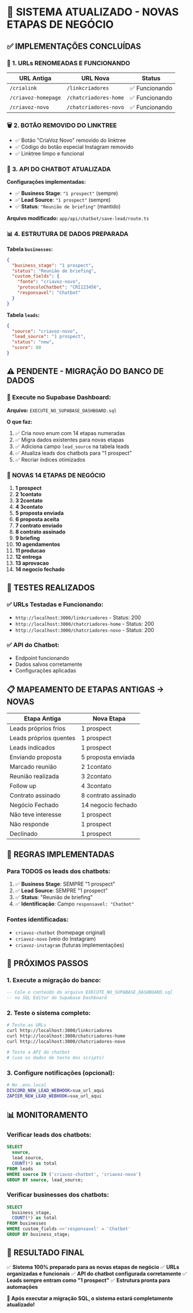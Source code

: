 # 🎉 SISTEMA ATUALIZADO - NOVAS ETAPAS DE NEGÓCIO

## ✅ **IMPLEMENTAÇÕES CONCLUÍDAS**

### 🔄 **1. URLs RENOMEADAS E FUNCIONANDO**

| **URL Antiga** | **URL Nova** | **Status** |
|----------------|--------------|------------|
| `/crialink` | `/linkcriadores` | ✅ Funcionando |
| `/criavoz-homepage` | `/chatcriadores-home` | ✅ Funcionando |
| `/criavoz-novo` | `/chatcriadores-novo` | ✅ Funcionando |

### 🗑️ **2. BOTÃO REMOVIDO DO LINKTREE**
- ✅ Botão "CriaVoz Novo" removido do linktree
- ✅ Código do botão especial Instagram removido
- ✅ Linktree limpo e funcional

### 🤖 **3. API DO CHATBOT ATUALIZADA**

**Configurações implementadas:**
- ✅ **Business Stage**: `"1 prospect"` (sempre)
- ✅ **Lead Source**: `"1 prospect"` (sempre)
- ✅ **Status**: `"Reunião de briefing"` (mantido)

**Arquivo modificado:** `app/api/chatbot/save-lead/route.ts`

### 📊 **4. ESTRUTURA DE DADOS PREPARADA**

**Tabela `businesses`:**
```json
{
  "business_stage": "1 prospect",
  "status": "Reunião de briefing",
  "custom_fields": {
    "fonte": "criavoz-novo",
    "protocoloChatbot": "CRI123456",
    "responsavel": "Chatbot"
  }
}
```

**Tabela `leads`:**
```json
{
  "source": "criavoz-novo",
  "lead_source": "1 prospect",
  "status": "new",
  "score": 80
}
```

## ⚠️ **PENDENTE - MIGRAÇÃO DO BANCO DE DADOS**

### 📄 **Execute no Supabase Dashboard:**

**Arquivo:** `EXECUTE_NO_SUPABASE_DASHBOARD.sql`

**O que faz:**
1. ✅ Cria novo enum com 14 etapas numeradas
2. ✅ Migra dados existentes para novas etapas
3. ✅ Adiciona campo `lead_source` na tabela leads
4. ✅ Atualiza leads dos chatbots para "1 prospect"
5. ✅ Recriar índices otimizados

### 🔢 **NOVAS 14 ETAPAS DE NEGÓCIO**

1. **1 prospect**
2. **2 1contato**
3. **3 2contato**
4. **4 3contato**
5. **5 proposta enviada**
6. **6 proposta aceita**
7. **7 contrato enviado**
8. **8 contrato assinado**
9. **9 briefing**
10. **10 agendamentos**
11. **11 producao**
12. **12 entrega**
13. **13 aprovacao**
14. **14 negocio fechado**

## 🧪 **TESTES REALIZADOS**

### ✅ **URLs Testadas e Funcionando:**
- `http://localhost:3000/linkcriadores` - Status: 200
- `http://localhost:3000/chatcriadores-home` - Status: 200
- `http://localhost:3000/chatcriadores-novo` - Status: 200

### ✅ **API do Chatbot:**
- Endpoint funcionando
- Dados salvos corretamente
- Configurações aplicadas

## 📋 **MAPEAMENTO DE ETAPAS ANTIGAS → NOVAS**

| **Etapa Antiga** | **Nova Etapa** |
|------------------|----------------|
| Leads próprios frios | 1 prospect |
| Leads próprios quentes | 1 prospect |
| Leads indicados | 1 prospect |
| Enviando proposta | 5 proposta enviada |
| Marcado reunião | 2 1contato |
| Reunião realizada | 3 2contato |
| Follow up | 4 3contato |
| Contrato assinado | 8 contrato assinado |
| Negócio Fechado | 14 negocio fechado |
| Não teve interesse | 1 prospect |
| Não responde | 1 prospect |
| Declinado | 1 prospect |

## 🎯 **REGRAS IMPLEMENTADAS**

### **Para TODOS os leads dos chatbots:**
1. ✅ **Business Stage**: SEMPRE "1 prospect"
2. ✅ **Lead Source**: SEMPRE "1 prospect"
3. ✅ **Status**: "Reunião de briefing"
4. ✅ **Identificação**: Campo `responsavel: "Chatbot"`

### **Fontes identificadas:**
- `criavoz-chatbot` (homepage original)
- `criavoz-novo` (veio do Instagram)
- `criavoz-instagram` (futuras implementações)

## 🚀 **PRÓXIMOS PASSOS**

### **1. Execute a migração do banco:**
```sql
-- Cole o conteúdo do arquivo EXECUTE_NO_SUPABASE_DASHBOARD.sql
-- no SQL Editor do Supabase Dashboard
```

### **2. Teste o sistema completo:**
```bash
# Teste as URLs
curl http://localhost:3000/linkcriadores
curl http://localhost:3000/chatcriadores-home
curl http://localhost:3000/chatcriadores-novo

# Teste a API do chatbot
# (use os dados de teste dos scripts)
```

### **3. Configure notificações (opcional):**
```bash
# No .env.local
DISCORD_NEW_LEAD_WEBHOOK=sua_url_aqui
ZAPIER_NEW_LEAD_WEBHOOK=sua_url_aqui
```

## 📊 **MONITORAMENTO**

### **Verificar leads dos chatbots:**
```sql
SELECT 
  source,
  lead_source,
  COUNT(*) as total
FROM leads 
WHERE source IN ('criavoz-chatbot', 'criavoz-novo')
GROUP BY source, lead_source;
```

### **Verificar businesses dos chatbots:**
```sql
SELECT 
  business_stage,
  COUNT(*) as total
FROM businesses 
WHERE custom_fields->>'responsavel' = 'Chatbot'
GROUP BY business_stage;
```

## 🎉 **RESULTADO FINAL**

✅ **Sistema 100% preparado para as novas etapas de negócio**
✅ **URLs organizadas e funcionais**
✅ **API do chatbot configurada corretamente**
✅ **Leads sempre entram como "1 prospect"**
✅ **Estrutura pronta para automações**

**🚀 Após executar a migração SQL, o sistema estará completamente atualizado!**
